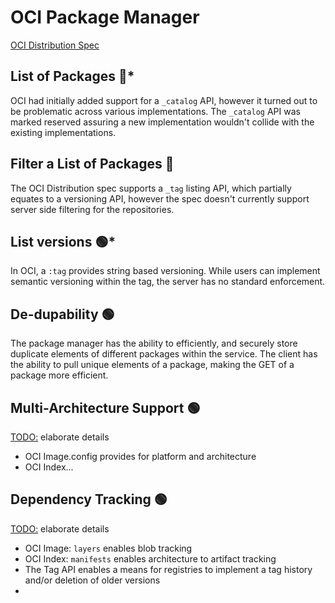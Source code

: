# OCI Package Manager

[OCI Distribution Spec](https://github.com/opencontainers/distribution-spec)

## List of Packages :red_circle:*

OCI had initially added support for a `_catalog` API, however it turned out to be problematic across various implementations. The `_catalog` API was marked reserved assuring a new implementation wouldn't collide with the existing implementations.

## Filter a List of Packages :red_circle:

The OCI Distribution spec supports a `_tag` listing API, which partially equates to a versioning API, however the spec doesn't currently support server side filtering for the repositories.

## List versions :green_circle:*

In OCI, a `:tag` provides string based versioning. While users can implement semantic versioning within the tag, the server has no standard enforcement.

## De-dupability :green_circle:

The package manager has the ability to efficiently, and securely store duplicate elements of different packages within the service. The client has the ability to pull unique elements of a package, making the GET of a package more efficient.

## Multi-Architecture Support :green_circle:

<TODO:> elaborate details

- OCI Image.config provides for platform and architecture
- OCI Index...

## Dependency Tracking :green_circle:

<TODO:> elaborate details

- OCI Image: `layers` enables blob tracking
- OCI Index: `manifests` enables architecture to artifact tracking
- The Tag API enables a means for registries to implement a tag history and/or deletion of older versions
- 